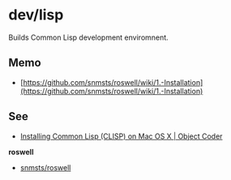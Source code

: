 # dev/lisp

Builds Common Lisp development enviromnent.

## Memo

* [https://github.com/snmsts/roswell/wiki/1.-Installation](https://github.com/snmsts/roswell/wiki/1.-Installation)

## See

* [Installing Common Lisp (CLISP) on Mac OS X | Object Coder](http://objectcoder.com/2014/01/26/installing-common-lisp-clisp-on-mac-os-x/)

**roswell**

* [snmsts/roswell](https://github.com/snmsts/roswell)
